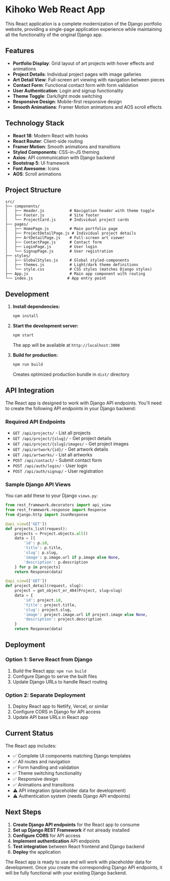 # Kihoko Web React App

This React application is a complete modernization of the Django portfolio website, providing a single-page application experience while maintaining all the functionality of the original Django app.

## Features

- **Portfolio Display**: Grid layout of art projects with hover effects and animations
- **Project Details**: Individual project pages with image galleries
- **Art Detail View**: Full-screen art viewing with navigation between pieces
- **Contact Form**: Functional contact form with form validation
- **User Authentication**: Login and signup functionality
- **Theme Toggle**: Dark/light mode switching
- **Responsive Design**: Mobile-first responsive design
- **Smooth Animations**: Framer Motion animations and AOS scroll effects

## Technology Stack

- **React 18**: Modern React with hooks
- **React Router**: Client-side routing
- **Framer Motion**: Smooth animations and transitions
- **Styled Components**: CSS-in-JS theming
- **Axios**: API communication with Django backend
- **Bootstrap 5**: UI framework
- **Font Awesome**: Icons
- **AOS**: Scroll animations

## Project Structure

```
src/
├── components/
│   ├── Header.js           # Navigation header with theme toggle
│   ├── Footer.js           # Site footer
│   └── ProjectCard.js      # Individual project cards
├── pages/
│   ├── HomePage.js         # Main portfolio page
│   ├── ProjectDetailPage.js # Individual project details
│   ├── ArtDetailPage.js    # Full-screen art viewer
│   ├── ContactPage.js      # Contact form
│   ├── LoginPage.js        # User login
│   └── SignupPage.js       # User registration
├── styles/
│   ├── GlobalStyles.js     # Global styled-components
│   ├── themes.js           # Light/dark theme definitions
│   └── style.css           # CSS styles (matches Django styles)
├── App.js                  # Main app component with routing
└── index.js               # App entry point
```

## Development

1. **Install dependencies:**
   ```bash
   npm install
   ```

2. **Start the development server:**
   ```bash
   npm start
   ```
   The app will be available at `http://localhost:3000`

3. **Build for production:**
   ```bash
   npm run build
   ```
   Creates optimized production bundle in `dist/` directory

## API Integration

The React app is designed to work with Django API endpoints. You'll need to create the following API endpoints in your Django backend:

### Required API Endpoints

- `GET /api/projects/` - List all projects
- `GET /api/project/{slug}/` - Get project details
- `GET /api/project/{slug}/images/` - Get project images
- `GET /api/artwork/{id}/` - Get artwork details
- `GET /api/artworks/` - List all artworks
- `POST /api/contact/` - Submit contact form
- `POST /api/auth/login/` - User login
- `POST /api/auth/signup/` - User registration

### Sample Django API Views

You can add these to your Django `views.py`:

```python
from rest_framework.decorators import api_view
from rest_framework.response import Response
from django.http import JsonResponse

@api_view(['GET'])
def projects_list(request):
    projects = Project.objects.all()
    data = [{
        'id': p.id,
        'title': p.title,
        'slug': p.slug,
        'image': p.image.url if p.image else None,
        'description': p.description
    } for p in projects]
    return Response(data)

@api_view(['GET'])
def project_detail(request, slug):
    project = get_object_or_404(Project, slug=slug)
    data = {
        'id': project.id,
        'title': project.title,
        'slug': project.slug,
        'image': project.image.url if project.image else None,
        'description': project.description
    }
    return Response(data)
```

## Deployment

### Option 1: Serve React from Django
1. Build the React app: `npm run build`
2. Configure Django to serve the built files
3. Update Django URLs to handle React routing

### Option 2: Separate Deployment
1. Deploy React app to Netlify, Vercel, or similar
2. Configure CORS in Django for API access
3. Update API base URLs in React app

## Current Status

The React app includes:
- ✅ Complete UI components matching Django templates
- ✅ All routes and navigation
- ✅ Form handling and validation
- ✅ Theme switching functionality
- ✅ Responsive design
- ✅ Animations and transitions
- ⚠️ API integration (placeholder data for development)
- ⚠️ Authentication system (needs Django API endpoints)

## Next Steps

1. **Create Django API endpoints** for the React app to consume
2. **Set up Django REST Framework** if not already installed
3. **Configure CORS** for API access
4. **Implement authentication** API endpoints
5. **Test integration** between React frontend and Django backend
6. **Deploy** the application

The React app is ready to use and will work with placeholder data for development. Once you create the corresponding Django API endpoints, it will be fully functional with your existing Django backend.
